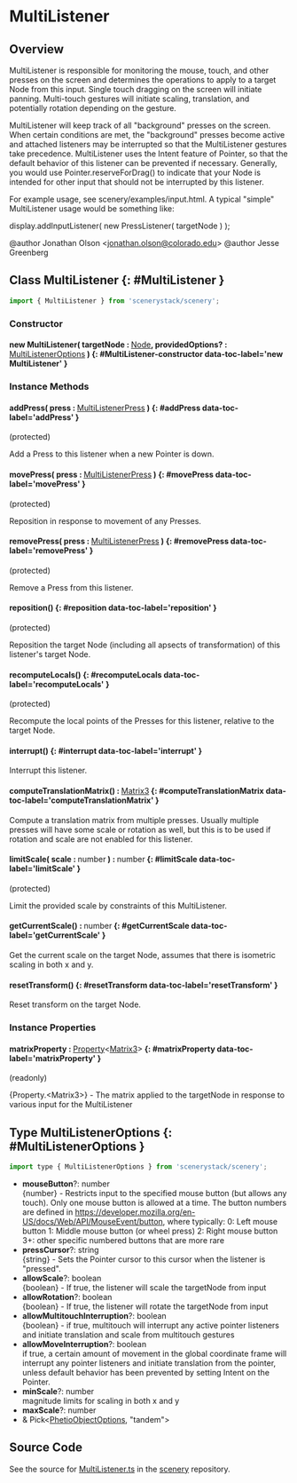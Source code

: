 # MultiListener

## Overview

MultiListener is responsible for monitoring the mouse, touch, and other presses on the screen and determines the
operations to apply to a target Node from this input. Single touch dragging on the screen will initiate
panning. Multi-touch gestures will initiate scaling, translation, and potentially rotation depending on
the gesture.

MultiListener will keep track of all "background" presses on the screen. When certain conditions are met, the
"background" presses become active and attached listeners may be interrupted so that the MultiListener
gestures take precedence. MultiListener uses the Intent feature of Pointer, so that the default behavior of this
listener can be prevented if necessary. Generally, you would use Pointer.reserveForDrag() to indicate
that your Node is intended for other input that should not be interrupted by this listener.

For example usage, see scenery/examples/input.html. A typical "simple" MultiListener usage
would be something like:

   display.addInputListener( new PressListener( targetNode ) );

@author Jonathan Olson &lt;jonathan.olson@colorado.edu&gt;
@author Jesse Greenberg

## Class MultiListener {: #MultiListener }


```js
import { MultiListener } from 'scenerystack/scenery';
```
### Constructor

#### new MultiListener( targetNode : <span style="font-weight: 400;">[Node](../scenery/Node.md)</span>, providedOptions? : <span style="font-weight: 400;">[MultiListenerOptions](../scenery/MultiListener.md#MultiListenerOptions)</span> ) {: #MultiListener-constructor data-toc-label='new MultiListener' }

### Instance Methods

#### addPress( press : <span style="font-weight: 400;">[MultiListenerPress](../scenery/MultiListenerPress.md)</span> ) {: #addPress data-toc-label='addPress' }

(protected)

Add a Press to this listener when a new Pointer is down.

#### movePress( press : <span style="font-weight: 400;">[MultiListenerPress](../scenery/MultiListenerPress.md)</span> ) {: #movePress data-toc-label='movePress' }

(protected)

Reposition in response to movement of any Presses.

#### removePress( press : <span style="font-weight: 400;">[MultiListenerPress](../scenery/MultiListenerPress.md)</span> ) {: #removePress data-toc-label='removePress' }

(protected)

Remove a Press from this listener.

#### reposition() {: #reposition data-toc-label='reposition' }

(protected)

Reposition the target Node (including all apsects of transformation) of this listener's target Node.

#### recomputeLocals() {: #recomputeLocals data-toc-label='recomputeLocals' }

(protected)

Recompute the local points of the Presses for this listener, relative to the target Node.

#### interrupt() {: #interrupt data-toc-label='interrupt' }

Interrupt this listener.

#### computeTranslationMatrix() : <span style="font-weight: 400;">[Matrix3](../dot/Matrix3.md)</span> {: #computeTranslationMatrix data-toc-label='computeTranslationMatrix' }

Compute a translation matrix from multiple presses. Usually multiple presses will have some scale or rotation
as well, but this is to be used if rotation and scale are not enabled for this listener.

#### limitScale( scale : <span style="font-weight: 400;"><span style="color: hsla(calc(var(--md-hue) + 180deg),80%,40%,1);">number</span></span> ) : <span style="font-weight: 400;"><span style="color: hsla(calc(var(--md-hue) + 180deg),80%,40%,1);">number</span></span> {: #limitScale data-toc-label='limitScale' }

(protected)

Limit the provided scale by constraints of this MultiListener.

#### getCurrentScale() : <span style="font-weight: 400;"><span style="color: hsla(calc(var(--md-hue) + 180deg),80%,40%,1);">number</span></span> {: #getCurrentScale data-toc-label='getCurrentScale' }

Get the current scale on the target Node, assumes that there is isometric scaling in both x and y.

#### resetTransform() {: #resetTransform data-toc-label='resetTransform' }

Reset transform on the target Node.

### Instance Properties

#### matrixProperty : <span style="font-weight: 400;">[Property](../axon/Property.md)&lt;[Matrix3](../dot/Matrix3.md)&gt;</span> {: #matrixProperty data-toc-label='matrixProperty' }

(readonly)

{Property.&lt;Matrix3&gt;} - The matrix applied to the targetNode in response to various input for the MultiListener



## Type MultiListenerOptions {: #MultiListenerOptions }


```js
import type { MultiListenerOptions } from 'scenerystack/scenery';
```


- **mouseButton**?: <span style="color: hsla(calc(var(--md-hue) + 180deg),80%,40%,1);">number</span>
<br>  {number} - Restricts input to the specified mouse button (but allows any touch). Only one mouse button is
  allowed at a time. The button numbers are defined in https://developer.mozilla.org/en-US/docs/Web/API/MouseEvent/button,
  where typically:
    0: Left mouse button
    1: Middle mouse button (or wheel press)
    2: Right mouse button
    3+: other specific numbered buttons that are more rare
- **pressCursor**?: <span style="color: hsla(calc(var(--md-hue) + 180deg),80%,40%,1);">string</span>
<br>  {string} - Sets the Pointer cursor to this cursor when the listener is "pressed".
- **allowScale**?: <span style="color: hsla(calc(var(--md-hue) + 180deg),80%,40%,1);">boolean</span>
<br>  {boolean} - If true, the listener will scale the targetNode from input
- **allowRotation**?: <span style="color: hsla(calc(var(--md-hue) + 180deg),80%,40%,1);">boolean</span>
<br>  {boolean} - If true, the listener will rotate the targetNode from input
- **allowMultitouchInterruption**?: <span style="color: hsla(calc(var(--md-hue) + 180deg),80%,40%,1);">boolean</span>
<br>  {boolean} - if true, multitouch will interrupt any active pointer listeners and initiate translation
  and scale from multitouch gestures
- **allowMoveInterruption**?: <span style="color: hsla(calc(var(--md-hue) + 180deg),80%,40%,1);">boolean</span>
<br>  if true, a certain amount of movement in the global coordinate frame will interrupt any pointer listeners and
  initiate translation from the pointer, unless default behavior has been prevented by setting Intent on the Pointer.
- **minScale**?: <span style="color: hsla(calc(var(--md-hue) + 180deg),80%,40%,1);">number</span>
<br>  magnitude limits for scaling in both x and y
- **maxScale**?: <span style="color: hsla(calc(var(--md-hue) + 180deg),80%,40%,1);">number</span>
- &amp; Pick&lt;[PhetioObjectOptions](../tandem/PhetioObject.md#PhetioObjectOptions), "tandem"&gt;




## Source Code

See the source for [MultiListener.ts](https://github.com/phetsims/scenery/blob/main/js/listeners/MultiListener.ts) in the [scenery](https://github.com/phetsims/scenery) repository.
